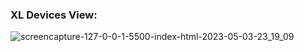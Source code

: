### XL Devices View: 
![screencapture-127-0-0-1-5500-index-html-2023-05-03-23_19_09](https://user-images.githubusercontent.com/76084810/236008299-e3669456-27a5-4e53-82c0-3fa820b85d50.png)


